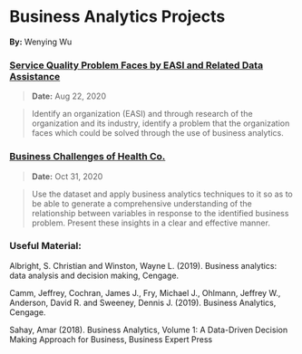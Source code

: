 # Business Analytics Projects
**By:** Wenying Wu


### [Service Quality Problem Faces by EASI and Related Data Assistance](https://github.com/Wenying-Wu/Business-Analytics-Projects/blob/main/Service%20Quality%20Problem%20Faces%20by%20EASI%20and%20Related%20Data%20Assistance.md)

> **Date:** Aug 22, 2020

> Identify an organization (EASI) and through research of the organization and its industry, identify a problem that the organization faces which could be solved through the use of business analytics.



### [Business Challenges of Health Co.](https://github.com/Wenying-Wu/Business-Analytics-Projects/blob/main/Business%20Challenges%20of%20Health%20Co.pdf)
> **Date:** Oct 31, 2020

> Use the dataset and apply business analytics techniques to it so as to be able to generate
a comprehensive understanding of the relationship between variables in response to the identified
business problem. Present these insights in a clear and effective manner.


### Useful Material:
Albright, S. Christian and Winston, Wayne L. (2019). Business analytics: data analysis and decision making, Cengage.

Camm, Jeffrey, Cochran, James J., Fry, Michael J., Ohlmann, Jeffrey W., Anderson, David R. and Sweeney, Dennis J. (2019). Business Analytics, Cengage.

Sahay, Amar (2018). Business Analytics, Volume 1: A Data-Driven Decision Making Approach for Business, Business Expert Press
